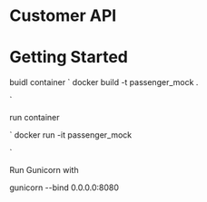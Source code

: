 # Customer API



# Getting Started

buidl container 
`
docker build -t passenger_mock .

`


run container 

`
docker run -it passenger_mock

`


Run Gunicorn with 

gunicorn --bind 0.0.0.0:8080